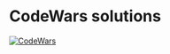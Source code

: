 # CodeWars solutions

[![CodeWars](https://www.codewars.com/users/mirzabekov00/badges/large)](https://www.codewars.com/users/tangweikun)
